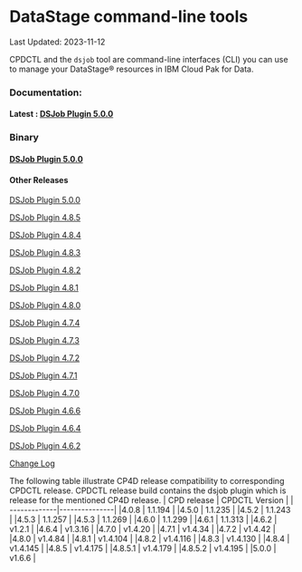
# DataStage  command-line tools

  

Last Updated: 2023-11-12

  

CPDCTL and the  `dsjob`  tool are command-line interfaces (CLI) you can use to manage your  DataStage®  resources in IBM Cloud Pak for Data.

### Documentation:
#### Latest : [DSJob Plugin 5.0.0](https://github.com/IBM/DataStage/tree/main/dsjob/dsjob.5.0.0.md)
### Binary
#### [DSJob Plugin 5.0.0](https://github.com/IBM/cpdctl/releases/tag/v1.6.6)

#### Other Releases
[DSJob Plugin 5.0.0](https://github.com/IBM/DataStage/tree/main/dsjob/dsjob.5.0.0.md)

[DSJob Plugin 4.8.5](https://github.com/IBM/DataStage/tree/main/dsjob/dsjob.4.8.5.md)

[DSJob Plugin 4.8.4](https://github.com/IBM/DataStage/tree/main/dsjob/dsjob.4.8.4.md)

[DSJob Plugin 4.8.3](https://github.com/IBM/DataStage/tree/main/dsjob/dsjob.4.8.3.md)

[DSJob Plugin 4.8.2](https://github.com/IBM/DataStage/tree/main/dsjob/dsjob.4.8.2.md)

[DSJob Plugin 4.8.1](https://github.com/IBM/DataStage/tree/main/dsjob/dsjob.4.8.1.md)

[DSJob Plugin 4.8.0](https://github.com/IBM/DataStage/tree/main/dsjob/dsjob.4.8.0.md)

[DSJob Plugin 4.7.4](https://github.com/IBM/DataStage/tree/main/dsjob/dsjob.4.7.4.md)

[DSJob Plugin 4.7.3](https://github.com/IBM/DataStage/tree/main/dsjob/dsjob.4.7.3.md)

[DSJob Plugin 4.7.2](https://github.com/IBM/DataStage/tree/main/dsjob/dsjob.4.7.2.md)

[DSJob Plugin 4.7.1](https://github.com/IBM/DataStage/tree/main/dsjob/dsjob.4.7.1.md)

[DSJob Plugin 4.7.0](https://github.com/IBM/DataStage/tree/main/dsjob/dsjob.4.7.0.md)

[DSJob Plugin 4.6.6](https://github.com/IBM/DataStage/tree/main/dsjob/dsjob.4.6.6.md)

[DSJob Plugin 4.6.4](https://github.com/IBM/DataStage/tree/main/dsjob/dsjob.4.6.4.md)

[DSJob Plugin 4.6.2](https://github.com/IBM/DataStage/tree/main/dsjob/dsjob.4.6.2.md)

[Change Log](https://github.com/IBM/DataStage/tree/main/dsjob/changelog.md)


The following table illustrate CP4D release compatibility to corresponding CPDCTL release. 
CPDCTL release build contains the dsjob plugin which is release for the mentioned CP4D release.
| CPD release | CPDCTL Version |
| -------------|---------------|
|4.0.8   | 1.1.194  |
|4.5.0   | 1.1.235  |
|4.5.2   | 1.1.243  |
|4.5.3   | 1.1.257  |
|4.5.3   | 1.1.269  |
|4.6.0   | 1.1.299  |
|4.6.1   | 1.1.313  |
|4.6.2   | v1.2.1   |
|4.6.4   | v1.3.16  |
|4.7.0   | v1.4.20  |
|4.7.1   | v1.4.34  |
|4.7.2   | v1.4.42  |
|4.8.0   | v1.4.84  |
|4.8.1   | v1.4.104 |
|4.8.2   | v1.4.116 |
|4.8.3   | v1.4.130 |
|4.8.4   | v1.4.145 |
|4.8.5   | v1.4.175 |
|4.8.5.1 | v1.4.179 |
|4.8.5.2 | v1.4.195 |
|5.0.0   | v1.6.6   |
